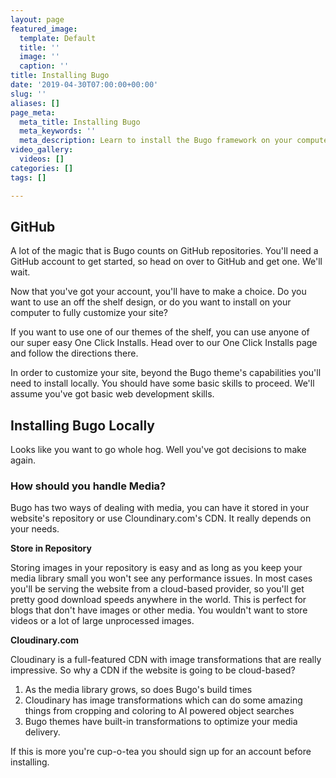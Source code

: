 ```yaml
---
layout: page
featured_image:
  template: Default
  title: ''
  image: ''
  caption: ''
title: Installing Bugo
date: '2019-04-30T07:00:00+00:00'
slug: ''
aliases: []
page_meta:
  meta_title: Installing Bugo
  meta_keywords: ''
  meta_description: Learn to install the Bugo framework on your computer.
video_gallery:
  videos: []
categories: []
tags: []

---
```

## GitHub

A lot of the magic that is Bugo counts on GitHub repositories. You'll need a GitHub account to get started, so head on over to GitHub and get one. We'll wait. 

Now that you've got your account, you'll have to make a choice. Do you want to use an off the shelf design, or do you want to install on your computer to fully customize your site?

If you want to use one of our themes of the shelf, you can use anyone of our super easy One Click Installs. Head over to our One Click Installs page and follow the directions there.

In order to customize your site, beyond the Bugo theme's capabilities you'll need to install locally. You should have some basic skills to proceed. We'll assume you've got basic web development skills. 

## Installing Bugo Locally

Looks like you want to go whole hog. Well you've got decisions to make again.

### **How should you handle Media?**

Bugo has two ways of dealing with media, you can have it stored in your website's repository or use Cloundinary.com's CDN. It really depends on your needs. 

**Store in Repository**

Storing images in your repository is easy and as long as you keep your media library small you won't see any performance issues. In most cases you'll be serving the website from a cloud-based provider, so you'll get pretty good download speeds anywhere in the world. This is perfect for blogs that don't have images or other media. You wouldn't want to store videos or a lot of large unprocessed images.

**Cloudinary.com**

Cloudinary is a full-featured CDN with image transformations that are really impressive. So why a CDN if the website is going to be cloud-based?

1. As the media library grows, so does Bugo's build times
2. Cloudinary has image transformations which can do some amazing things from cropping and coloring to AI powered object searches
3. Bugo themes have built-in transformations to optimize your media delivery.

If this is more you're cup-o-tea you should sign up for an account before installing.